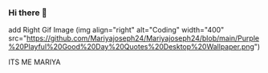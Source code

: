 ### Hi there 👋

add Right Gif Image
(img align="right" alt="Coding" width="400" src="https://github.com/Mariyajoseph24/Mariyajoseph24/blob/main/Purple%20Playful%20Good%20Day%20Quotes%20Desktop%20Wallpaper.png")


ITS ME MARIYA

<!--
**Mariyajoseph24/Mariyajoseph24** is a ✨ _special_ ✨ repository because its `README.md` (this file) appears on your GitHub profile.

Here are some ideas to get you started:

- 🔭 I’m currently working on ...SOMETHING FISHYY
- 🌱 I’m currently learning ...
- 👯 I’m looking to collaborate on ...
- 🤔 I’m looking for help with ...
- 💬 Ask me about ...
- 📫 How to reach me: ...
- 😄 Pronouns: ...
- ⚡ Fun fact: ...
-->
